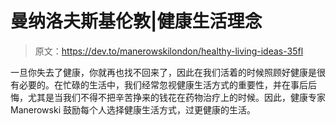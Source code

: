 # 曼纳洛夫斯基伦敦|健康生活理念

> 原文：<https://dev.to/manerowskilondon/healthy-living-ideas-35fl>

一旦你失去了健康，你就再也找不回来了，因此在我们活着的时候照顾好健康是很有必要的。在忙碌的生活中，我们经常忽视健康生活方式的重要性，并在事后后悔，尤其是当我们不得不把辛苦挣来的钱花在药物治疗上的时候。因此，健康专家 Manerowski 鼓励每个人选择健康生活方式，过更健康的生活。